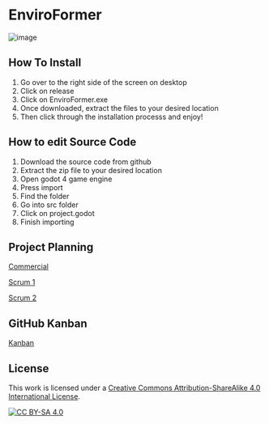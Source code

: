 # EnviroFormer
![image](https://github.com/mtzamanpk/EnviroFormer/assets/98908904/f7082b3e-9fc3-4fd8-a5ca-722af09be4da)
## How To Install 
1. Go over to the right side of the screen on desktop
2. Click on release 
3. Click on EnviroFormer.exe
4. Once downloaded, extract the files to your desired location
5. Then click through the installation processs and enjoy!

## How to edit Source Code
1. Download the source code from github
2. Extract the zip file to your desired location
3. Open godot 4 game engine
4. Press import
5. Find the folder
6. Go into src folder
7. Click on project.godot
8. Finish importing

## Project Planning
[Commercial](https://youtu.be/CEMK7B4ohYg)

[Scrum 1](https://www.youtube.com/watch?v=R1NKNYl2dsw)

[Scrum 2](https://github.com/mtzamanpk/EnviroFormer/tree/main/Scrums/Scrum%202)

## GitHub Kanban
[Kanban](https://github.com/users/mtzamanpk/projects/3)

## License 

This work is licensed under a
[Creative Commons Attribution-ShareAlike 4.0 International License][cc-by-sa].

[![CC BY-SA 4.0][cc-by-sa-image]][cc-by-sa]

[cc-by-sa]: http://creativecommons.org/licenses/by-sa/4.0/
[cc-by-sa-image]: https://licensebuttons.net/l/by-sa/4.0/88x31.png
[cc-by-sa-shield]: https://img.shields.io/badge/License-CC%20BY--SA%204.0-lightgrey.svg
